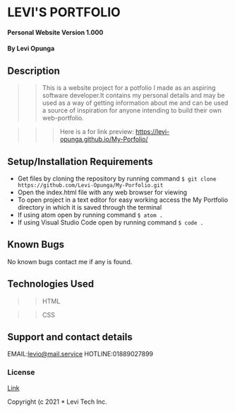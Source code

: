 # LEVI'S PORTFOLIO

#### Personal Website Version 1.000

#### By **Levi Opunga**

## Description

> > This is a website project for a potfolio I made as an aspiring software developer.It contains my personal details and may be used as a way of getting information about me and can be used a source of inspiration for anyone intending to build their own web-portfolio.

> > > Here is a for link preview: https://levi-opunga.github.io/My-Porfolio/

## Setup/Installation Requirements

- Get files by cloning the repository by running command `$ git clone https://github.com/Levi-Opunga/My-Porfolio.git`
- Open the index.html file with any web browser for viewing
- To open project in a text editor for easy working access the My Portfolio directory in which it is saved through the terminal
- If using atom open by running command
  `$ atom .`
- If using Visual Studio Code open by running command
  `$ code .`

## Known Bugs

No known bugs contact me if any is found.

## Technologies Used

> > HTML

> > CSS

## Support and contact details

EMAIL:levio@mail.service
HOTLINE:01889027899

### License

[Link](https://github.com/Levi-Opunga/My-Porfolio/blob/master/license)

Copyright (c 2021 \* Levi Tech Inc.
